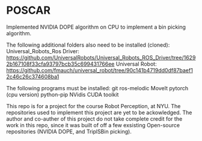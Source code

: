 # POSCAR
Implemented NVIDIA DOPE algorithm on CPU to implement a bin picking algorithm. 

The following additional folders also need to be installed (cloned):
Universal_Robots_Ros Driver: https://github.com/UniversalRobots/Universal_Robots_ROS_Driver/tree/16292b167108f33cfa93797bcb35c699431766ee
Universal Robot: https://github.com/fmauch/universal_robot/tree/90c141b4719dd0df87baef12c46c26c374608ba1

The following programs must be installed:
git
ros-melodic
MoveIt
pytorch (cpu version)
python-pip
NVidis CUDA toolkit

This repo is for a project for the course Robot Perception, at NYU. 
The repositories used to implement this project are yet to be ackowledged. The author and co-auther of this project do not take complete credit for the work in this repo, since it was built of off a few exsisting Open-source repositories (NVIDIA DOPE, and TriplSBin picking). 

